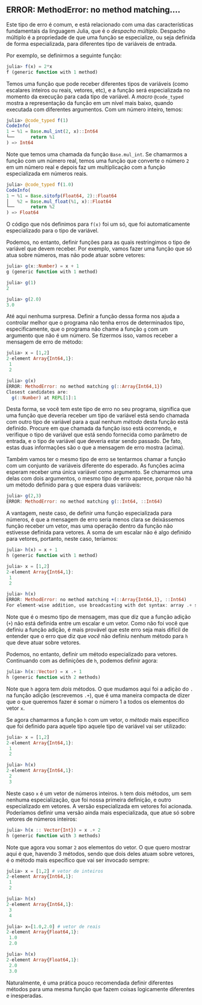 
## ERROR: MethodError: no method matching....

Este tipo de erro é comum, e está relacionado com uma das
características fundamentais da linguagem Julia, que é o *despacho
múltiplo*. Despacho múltiplo é a propriedade de que uma função se
especialize, ou seja definida de forma especializada, para diferentes
tipo de variáveis de entrada.  

Por exemplo, se definirmos a seguinte função:

```julia
julia> f(x) = 2*x
f (generic function with 1 method)

```

Temos uma função que pode receber diferentes tipos de variáveis (como
escalares inteiros ou reais, vetores, etc), e a função será
especializada no momento da execução para cada tipo de variável. A
*macro* `@code_typed` mostra a representação da função em um nível mais
baixo, quando executada com diferentes argumentos. Com um número
inteiro, temos:

```julia
julia> @code_typed f(1)
CodeInfo(
1 ─ %1 = Base.mul_int(2, x)::Int64
└──      return %1
) => Int64

```

Note que temos uma chamada da função `Base.mul_int`. Se chamarmos a
função com um número real, temos uma função que converte o número `2` em 
um número real e depois faz um multiplicação com a função especializada
em números reais.  

```julia
julia> @code_typed f(1.0)
CodeInfo(
1 ─ %1 = Base.sitofp(Float64, 2)::Float64
│   %2 = Base.mul_float(%1, x)::Float64
└──      return %2
) => Float64

```

O código que nós definimos para `f(x)` foi um só, que foi
automaticamente especializado para o tipo de variável. 

Podemos, no entanto, definir funções para as quais restringimos o tipo
de variável que devem receber. Por exemplo, vamos fazer uma função que
só atua sobre números, mas não pode atuar sobre vetores:

```julia
julia> g(x::Number) = x + 1
g (generic function with 1 method)

julia> g(1)
2

julia> g(2.0)
3.0

```

Até aqui nenhuma surpresa. Definir a função dessa forma nos ajuda a
controlar melhor que o programa não tenha erros de determinados tipo,
especificamente, que o programa não chame a função `g` com um argumento
que não é um número. Se fizermos isso, vamos receber a mensagem de erro 
de método:

```julia
julia> x = [1,2]
2-element Array{Int64,1}:
 1
 2

julia> g(x)
ERROR: MethodError: no method matching g(::Array{Int64,1})
Closest candidates are:
  g(::Number) at REPL[1]:1

```

Desta forma, se você tem este tipo de erro no seu programa, significa
que uma função que deveria receber um tipo de variável está sendo
chamada com outro tipo de variável para a qual nenhum *método* desta
função está definido. Procure em que chamada da função isso está
ocorrendo, e verifique o tipo de variável que está sendo fornecida como
parâmetro de entrada, e o tipo de variável que deveria estar sendo
passado. De fato, estas duas informações são o que a mensagem de erro
mostra (acima). 

Também vamos ter o mesmo tipo de erro se tentarmos chamar a função com um
conjunto de variáveis diferente do esperado. As funções acima esperam
receber uma única variável como argumento. Se chamarmos uma delas
com dois argumentos, o mesmo tipo de erro aparece, porque não há um 
método definido para `g` que espera duas variáveis:

```julia
julia> g(2,3)
ERROR: MethodError: no method matching g(::Int64, ::Int64)

```


A vantagem, neste caso, de definir uma função especializada para
números, é que a mensagem de erro seria menos clara se deixássemos
função receber um vetor, mas uma operação dentro da função não estivesse
definida para vetores. A soma de um escalar não é algo definido para
vetores, portanto, neste caso, teríamos:

```julia
julia> h(x) = x + 1
h (generic function with 1 method)

julia> x = [1,2]
2-element Array{Int64,1}:
 1
 2

julia> h(x)
ERROR: MethodError: no method matching +(::Array{Int64,1}, ::Int64)
For element-wise addition, use broadcasting with dot syntax: array .+ scalar

```

Note que é o mesmo tipo de mensagem, mas que diz que a função adição
(`+`) não está definida entre um escalar e um vetor. Como não foi você
que definiu a função adição, é mais provável que este erro seja mais
difícil de entender que o erro que diz que *você* não definiu nenhum
método para `h` que deve atuar sobre vetores.

Podemos, no entanto, definir um método especializado para vetores.
Continuando com as definições de `h`, podemos definir agora:

```julia
julia> h(x::Vector) = x .+ 1
h (generic function with 2 methods)

```

Note que `h` agora tem *dois* métodos. O que mudamos aqui foi a adição
do `.` na função adição (escrevemos `.+`), que é uma maneira compacta de
dizer que o que queremos fazer é somar o número 1 a todos os elementos
do vetor `x`. 

Se agora chamarmos a função `h` com um vetor, o *método* mais específico
que foi definido para aquele tipo aquele tipo de variável vai ser utilizado:

```julia
julia> x = [1,2]
2-element Array{Int64,1}:
 1
 2

julia> h(x)
2-element Array{Int64,1}:
 2
 3

```

Neste caso `x` é um vetor de números inteiros. `h` tem dois métodos, um
sem nenhuma especialização, que foi nossa primeira definição, e outro
especializado em vetores. A versão especializada em vetores foi
acionada. Poderíamos definir uma versão ainda mais especializada, que
atue só sobre vetores de números inteiros:

```julia
julia> h(x :: Vector{Int}) = x .+ 2
h (generic function with 3 methods)

```
Note que agora vou somar `2` aos elementos do vetor. O que quero mostrar
aqui é que, havendo 3 métodos, sendo que dois deles atuam sobre vetores,
é o método mais específico que vai ser invocado sempre:

```julia
julia> x = [1,2] # vetor de inteiros
2-element Array{Int64,1}:
 1
 2

julia> h(x)
2-element Array{Int64,1}:
 3
 4

julia> x=[1.0,2.0] # vetor de reais
2-element Array{Float64,1}:
 1.0
 2.0

julia> h(x)
2-element Array{Float64,1}:
 2.0
 3.0

```

Naturalmente, é uma prática pouco recomendada definir diferentes métodos
para uma mesma função que fazem coisas logicamente diferentes e
inesperadas. 




































